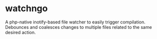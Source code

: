 watchngo
========

A php-native inotify-based file watcher to easily trigger compilation. Debounces and coalesces changes to multiple files related to the same desired action.

